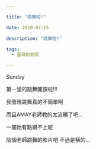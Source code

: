 ```yaml
---

title: "跳舞啦!"

date: 2010-07-15

description: "跳舞啦!"

tags:
  - 靈魂的側寫

---
```


Sunday  

  

第一堂的跳舞開課啦!!!  

  

我發現跳舞真的不簡單啊  

  

而且AMAY老師教的太流暢了吧...  

  

一開始有點跟不上呢  

  

  

貼個老師跳舞的影片吧 不過是橫的...  

